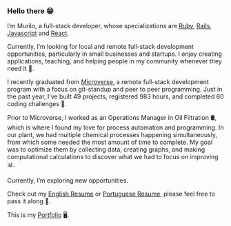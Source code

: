 ### Hello there :grin:

I’m Murilo, a full-stack developer, whose specializations are [Ruby](https://www.ruby-lang.org/en/), [Rails](https://rubyonrails.org/), [Javascript](https://www.javascript.com/) and [React](https://reactjs.org/).

Currently, I’m looking for local and remote full-stack development opportunities, particularly in small businesses and startups. I enjoy creating applications, teaching, and helping people in my community whenever they need it :handshake:.

I recently graduated from [Microverse](https://www.microverse.org/), a remote full-stack development program with a focus on git-standup and peer to peer programming. Just in the past year, I’ve built 49 projects, registered 983 hours, and completed 60 coding challenges :muscle:. 

Prior to Microverse, I worked as an Operations Manager in Oil Filtration :oil_drum:, which is where I found my love for process automation and programming. In our plant, we had multiple chemical processes happening simultaneously, from which some needed the most amount of time to complete. My goal was to optimize them by collecting data, creating graphs, and making computational calculations to discover what we had to focus on improving :bar_chart:. 

Currently, I’m exploring new opportunities. 

Check out my [English Resume](https://github.com/MuriloRoque/MuriloRoque/blob/master/Murilo%20Roque%20-%20Resume.pdf) or [Portuguese Resume](https://github.com/MuriloRoque/MuriloRoque/blob/master/Murilo%20Roque%20-%20Currículo.pdf), please feel free to pass it along :scroll:.

This is my [Portfolio](https://www.muriloroque.com.br/) :desktop_computer:.
